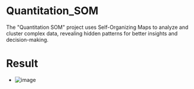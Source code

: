 # Quantitation_SOM
The "Quantitation SOM" project uses Self-Organizing Maps to analyze and cluster complex data, revealing hidden patterns for better insights and decision-making.
# Result
- ![image](https://github.com/user-attachments/assets/9f239f82-3db7-43ca-9ac1-7623bc30d5cf)
